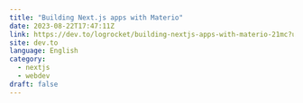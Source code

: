```yaml
---
title: "Building Next.js apps with Materio"
date: 2023-08-22T17:47:11Z
link: https://dev.to/logrocket/building-nextjs-apps-with-materio-21mc?utm_medium=RSS&utm_source=news.12bit.vn
site: dev.to
language: English
category:
  - nextjs
  - webdev
draft: false
---
```

